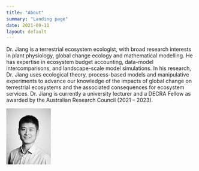 ```yaml
---
title: "About"
summary: "Landing page"
date: 2021-09-11
layout: default
---
```


Dr. Jiang is a terrestrial ecosystem ecologist, with broad research interests in plant physiology, global change ecology and mathematical modelling. He has expertise in ecosystem budget accounting, data-model intercomparisons, and landscape-scale model simulations. In his research, Dr. Jiang uses ecological theory, process-based models and manipulative experiments to advance our knowledge of the impacts of global change on terrestrial ecosystems and the associated consequences for ecosystem services. Dr. Jiang is currently a university lecturer and a DECRA Fellow as awarded by the Australian Research Council (2021 – 2023). 

![Researcher Portrait](assets/images/MJ_resized.jpg "Mingkai Jiang")